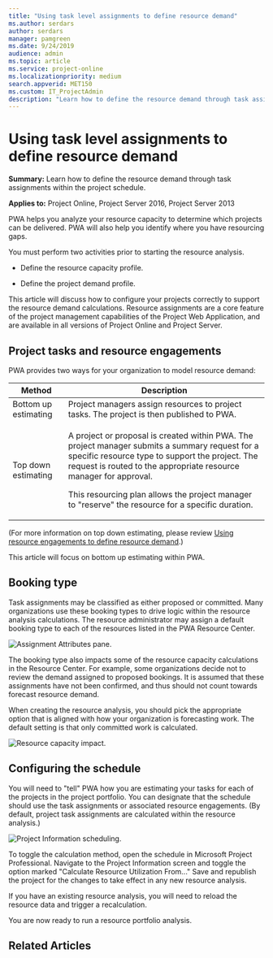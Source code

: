 ```yaml
---
title: "Using task level assignments to define resource demand"
ms.author: serdars
author: serdars
manager: pamgreen
ms.date: 9/24/2019
audience: admin
ms.topic: article
ms.service: project-online
ms.localizationpriority: medium
search.appverid: MET150
ms.custom: IT_ProjectAdmin
description: "Learn how to define the resource demand through task assignments within the project schedule."
---
```


# Using task level assignments to define resource demand

**Summary:** Learn how to define the resource demand through task assignments within the project schedule.

**Applies to:** Project Online, Project Server 2016, Project Server 2013

PWA helps you analyze your resource capacity to determine which projects can be delivered. PWA will also help you identify where you have resourcing gaps.

You must perform two activities prior to starting the resource analysis.

- Define the resource capacity profile.

- Define the project demand profile.

This article will discuss how to configure your projects correctly to support the resource demand calculations. Resource assignments are a core feature of the project management capabilities of the Project Web Application, and are available in all versions of Project Online and Project Server.

## Project tasks and resource engagements

PWA provides two ways for your organization to model resource demand:

<table>
<thead>
<tr class="header">
<th>Method</th>
<th>Description</th>
</tr>
</thead>
<tbody>
<tr class="odd">
<td>Bottom up estimating</td>
<td>Project managers assign resources to project tasks. The project is then published to PWA.</td>
</tr>
<tr class="even">
<td>Top down estimating</td>
<td><p>A project or proposal is created within PWA. The project manager submits a summary request for a specific resource type to support the project. The request is routed to the appropriate resource manager for approval.</p>
<p>This resourcing plan allows the project manager to "reserve" the resource for a specific duration.</p>
</td>
</tr>
</tbody>
</table>

(For more information on top down estimating, please review [Using resource engagements to define resource demand](establishing-the-demand-profile-engagements.md).)

This article will focus on bottom up estimating within PWA.

## Booking type

Task assignments may be classified as either proposed or committed. Many organizations use these booking types to drive logic within the resource analysis calculations. The resource administrator may assign a default booking type to each of the resources listed in the PWA Resource Center.

![Assignment Attributes pane.](media/06-image3.png)

The booking type also impacts some of the resource capacity calculations in the Resource Center. For example, some organizations decide not to review the demand assigned to proposed bookings. It is assumed that these assignments have not been confirmed, and thus should not count towards forecast resource demand.

When creating the resource analysis, you should pick the appropriate option that is aligned with how your organization is forecasting work. The default setting is that only committed work is calculated.

![Resource capacity impact.](media/07-image2.png)

## Configuring the schedule

You will need to "tell" PWA how you are estimating your tasks for each of the projects in the project portfolio. You can designate that the schedule should use the task assignments or associated resource engagements. (By default, project task assignments are calculated within the resource analysis.)

![Project Information scheduling.](media/07-image3.png)

To toggle the calculation method, open the schedule in Microsoft Project Professional. Navigate to the Project Information screen and toggle the option marked "Calculate Resource Utilization From..." Save and republish the project for the changes to take effect in any new resource analysis.

If you have an existing resource analysis, you will need to reload the resource data and trigger a recalculation.

You are now ready to run a resource portfolio analysis.

## Related Articles

